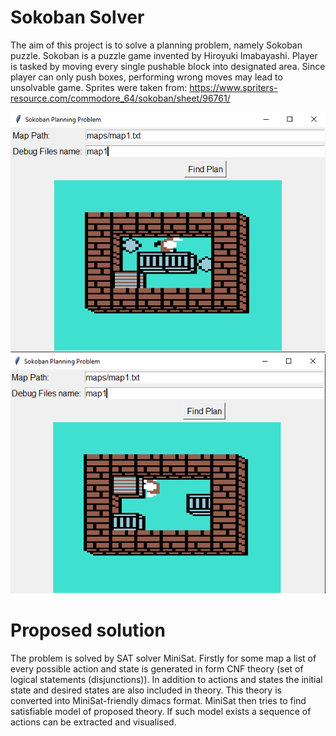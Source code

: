 # Sokoban Solver

The aim of this project is to solve a planning problem, namely Sokoban puzzle. Sokoban is a puzzle game invented by Hiroyuki Imabayashi. Player is tasked by moving every single pushable block into designated area. Since player can only push boxes, performing wrong moves may lead to unsolvable game. Sprites were taken from: <https://www.spriters-resource.com/commodore_64/sokoban/sheet/96761/>

![Puzzle being solved.](images/problem.png)
![Puzzle solved.](images/problem_solved.png)

# Proposed solution

The problem is solved by SAT solver MiniSat. Firstly for some map a list of every possible action and state is generated in form CNF theory (set of logical statements (disjunctions)). In addition to actions and states the initial state and desired states are also included in theory. This theory is converted into MiniSat-friendly dimacs format. MiniSat then tries to find satisfiable model of proposed theory. If such model exists a sequence of actions can be extracted and visualised.